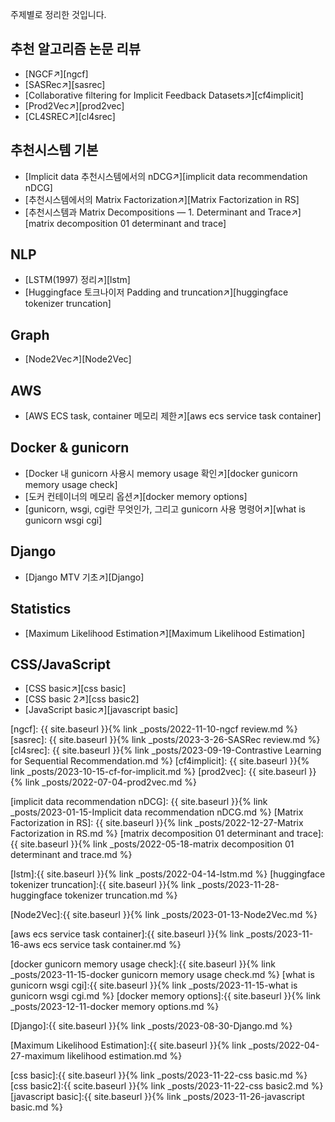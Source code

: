주제별로 정리한 것입니다.

## 추천 알고리즘 논문 리뷰

- [NGCF↗][ngcf]
- [SASRec↗][sasrec]
- [Collaborative filtering for Implicit Feedback Datasets↗][cf4implicit]
- [Prod2Vec↗][prod2vec]
- [CL4SREC↗][cl4srec]


## 추천시스템 기본

- [Implicit data 추천시스템에서의 nDCG↗][implicit data recommendation nDCG]
- [추천시스템에서의 Matrix Factorization↗][Matrix Factorization in RS]
- [추천시스템과 Matrix Decompositions — 1. Determinant and Trace↗][matrix decomposition 01 determinant and trace]

## NLP

- [LSTM(1997) 정리↗][lstm]
- [Huggingface 토크나이저 Padding and truncation↗][huggingface tokenizer truncation]

## Graph

- [Node2Vec↗][Node2Vec]

## AWS
- [AWS ECS task, container 메모리 제한↗][aws ecs service task container]

## Docker & gunicorn

- [Docker 내 gunicorn 사용시 memory usage 확인↗][docker gunicorn memory usage check]
- [도커 컨테이너의 메모리 옵션↗][docker memory options]
- [gunicorn, wsgi, cgi란 무엇인가, 그리고 gunicorn 사용 명령어↗][what is gunicorn wsgi cgi]

## Django

- [Django MTV 기초↗][Django]

## Statistics

- [Maximum Likelihood Estimation↗][Maximum Likelihood Estimation]

## CSS/JavaScript

- [CSS basic↗][css basic]
- [CSS basic 2↗][css basic2]
- [JavaScript basic↗][javascript basic]

[ngcf]: {{ site.baseurl }}{% link _posts/2022-11-10-ngcf review.md %}
[sasrec]: {{ site.baseurl }}{% link _posts/2023-3-26-SASRec review.md %}
[cl4srec]: {{ site.baseurl }}{% link _posts/2023-09-19-Contrastive Learning for Sequential Recommendation.md %}
[cf4implicit]: {{ site.baseurl }}{% link _posts/2023-10-15-cf-for-implicit.md %}
[prod2vec]: {{ site.baseurl }}{% link _posts/2022-07-04-prod2vec.md %}

[implicit data recommendation nDCG]: {{ site.baseurl }}{% link _posts/2023-01-15-Implicit data recommendation nDCG.md %}
[Matrix Factorization in RS]: {{ site.baseurl }}{% link _posts/2022-12-27-Matrix Factorization in RS.md %}
[matrix decomposition 01 determinant and trace]:{{ site.baseurl }}{% link _posts/2022-05-18-matrix decomposition 01 determinant and trace.md %}

[lstm]:{{ site.baseurl }}{% link _posts/2022-04-14-lstm.md %}
[huggingface tokenizer truncation]:{{ site.baseurl }}{% link _posts/2023-11-28-huggingface tokenizer truncation.md %}

[Node2Vec]:{{ site.baseurl }}{% link _posts/2023-01-13-Node2Vec.md %}

[aws ecs service task container]:{{ site.baseurl }}{% link _posts/2023-11-16-aws ecs service task container.md %}

[docker gunicorn memory usage check]:{{ site.baseurl }}{% link _posts/2023-11-15-docker gunicorn memory usage check.md %}
[what is gunicorn wsgi cgi]:{{ site.baseurl }}{% link _posts/2023-11-15-what is gunicorn wsgi cgi.md %}
[docker memory options]:{{ site.baseurl }}{% link _posts/2023-12-11-docker memory options.md %}

[Django]:{{ site.baseurl }}{% link _posts/2023-08-30-Django.md %}

[Maximum Likelihood Estimation]:{{ site.baseurl }}{% link _posts/2022-04-27-maximum likelihood estimation.md %}

[css basic]:{{ site.baseurl }}{% link _posts/2023-11-22-css basic.md %}
[css basic2]:{{ scite.baseurl }}{% link _posts/2023-11-22-css basic2.md %}
[javascript basic]:{{ site.baseurl }}{% link _posts/2023-11-26-javascript basic.md %}